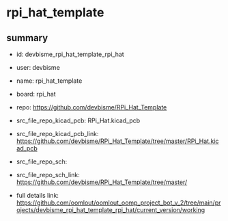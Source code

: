 # rpi_hat_template
 
## summary 
* id: devbisme_rpi_hat_template_rpi_hat
* user: devbisme
* name: rpi_hat_template
* board: rpi_hat
* repo: https://github.com/devbisme/RPi_Hat_Template
* src_file_repo_kicad_pcb: RPi_Hat.kicad_pcb
* src_file_repo_kicad_pcb_link: https://github.com/devbisme/RPi_Hat_Template/tree/master/RPi_Hat.kicad_pcb


* src_file_repo_sch: 
* src_file_repo_sch_link: https://github.com/devbisme/RPi_Hat_Template/tree/master/
* full details link: https://github.com/oomlout/oomlout_oomp_project_bot_v_2/tree/main/projects/devbisme_rpi_hat_template_rpi_hat/current_version/working  







